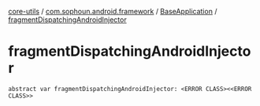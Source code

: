 [core-utils](../../index.md) / [com.sophoun.android.framework](../index.md) / [BaseApplication](index.md) / [fragmentDispatchingAndroidInjector](./fragment-dispatching-android-injector.md)

# fragmentDispatchingAndroidInjector

`abstract var fragmentDispatchingAndroidInjector: <ERROR CLASS><<ERROR CLASS>>`
